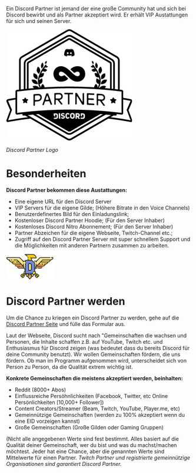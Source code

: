 <!-- TITLE: [DE] Partner -->

Ein Discord Partner ist jemand der eine große Community hat und sich bei Discord bewirbt und als Partner akzeptiert wird. Er erhält VIP Austattungen für sich und seinen Server. 

![Partnerlogo](/uploads/partner/partnerlogo.png "Partnerlogo")

*Discord Partner Logo*

# Besonderheiten
**Discord Partner bekommen diese Austattungen:**
* Eine eigene URL für den Discord Server
* VIP Servers für die eigene Gilde; (Höhere Bitrate in den Voice Channels)
* Benutzerdefinertes Bild für den Einladungslink;
* Kostenloser Discord Partner Hoodie; (Für den Server Inhaber)
* Kostenloses Discord Nitro Abonnement; (Für den Server Inhaber)
* Partner Abzeichen für die eigene Webseite, Twitch-Channel etc.;
* Zugriff auf den Discord Partner Server mit super schnellem Support und die Möglichkeiten mit anderen Partnern zusammen zu arbeiten.

![Njjbheg](/uploads/partner/njjbheg.png "Njjbheg")

# Discord Partner werden
Um die Chance zu kriegen ein Discord Partner zu werden, gehe auf die [Discord Partner Seite](http://discordapp.com/partners) und fülle das Formular aus.

Laut der Webseite, Discord sucht nach "Gemeinschaften die wachsen und Personen, die Inhalte schaffen z.B. auf YouTube, Twitch etc. und Enthusiasmus für Discord zeigen (was bedeutet dass du bereits Discord für deine Community benutzt). Wir wollen Gemeinschaften fördern, die uns fördern. Ob man im Programm aufgenommen wird, unterscheidet sich von Person zu Person, da die Qualität extrem wichtig ist. 

**Konkrete Gemeinschaften die meistens akzeptiert werden, beinhalten:**
* Reddit (8000+ Abos)
* Einflussreiche Persöhnlichkeiten (Facebook, Twitter, etc Online Persönlichkeiten [10,000+ Follower])
* Content Creators/Streamer (Beam, Twitch, YouTube, Player.me, etc)
* Gemeinnützige Gemeinschaften (werden zu 100% akzeptiert wenn du eine EID vorzeigen kannst)
* Große Gemeinschaften (Große Gilden oder Gaming Gruppen)

(Nicht alle angegebenen Werte sind fest bestimmt. Alles basiert auf die Qualität deiner Gemeinschaft, wer du bist und was du machst/machen möchtest. Jeder hat eine Chance, aber die genannten Werte sind Mittelwerte für einen Partner.
*Twitch Partner und registrierte gemeinnützige Organisationen sind garantiert Discord Partner.*